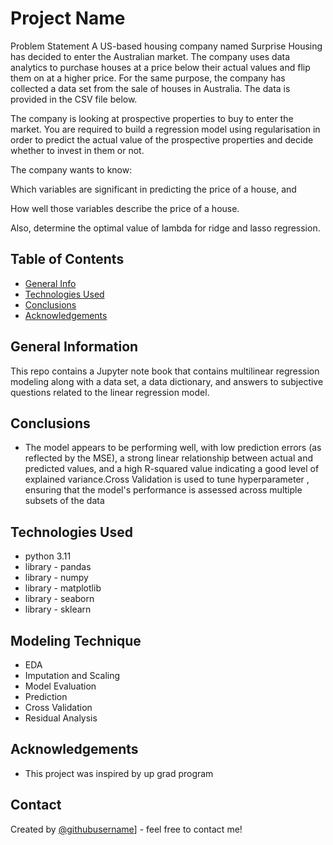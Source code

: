  # Project Name
Problem Statement
A US-based housing company named Surprise Housing has decided to enter the Australian market. The company uses data analytics to purchase houses at a price below their actual values and flip them on at a higher price. For the same purpose, the company has collected a data set from the sale of houses in Australia. The data is provided in the CSV file below.

 

The company is looking at prospective properties to buy to enter the market. You are required to build a regression model using regularisation in order to predict the actual value of the prospective properties and decide whether to invest in them or not.

 

The company wants to know:

Which variables are significant in predicting the price of a house, and

How well those variables describe the price of a house.

 

Also, determine the optimal value of lambda for ridge and lasso regression.


## Table of Contents
* [General Info](#general-information)
* [Technologies Used](#technologies-used)
* [Conclusions](#conclusions)
* [Acknowledgements](#acknowledgements)


## General Information
This repo contains a Jupyter note book that contains multilinear regression modeling along with a data set, a data dictionary, and answers to subjective questions related to the linear regression model.

## Conclusions
- The model appears to be performing well, with low prediction errors (as reflected by the MSE), a strong linear relationship between actual and predicted values, and a high R-squared value indicating a good level of explained variance.Cross Validation is used to tune hyperparameter , ensuring that the model's performance is assessed across multiple subsets of the data

## Technologies Used
- python 3.11 
- library - pandas 
- library - numpy 
- library - matplotlib
- library - seaborn
- library - sklearn


## Modeling Technique 
- EDA
- Imputation and Scaling
- Model Evaluation
- Prediction
- Cross Validation
- Residual Analysis



## Acknowledgements
- This project was inspired by up grad program


## Contact
Created by [@githubusername](https://github.com/speak2sushil)] - feel free to contact me!


